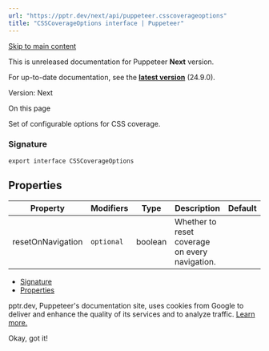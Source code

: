 ```yaml
---
url: "https://pptr.dev/next/api/puppeteer.csscoverageoptions"
title: "CSSCoverageOptions interface | Puppeteer"
---
```


[Skip to main content](https://pptr.dev/next/api/puppeteer.csscoverageoptions#__docusaurus_skipToContent_fallback)

This is unreleased documentation for Puppeteer **Next** version.

For up-to-date documentation, see the **[latest version](https://pptr.dev/api/puppeteer.csscoverageoptions)** (24.9.0).

Version: Next

On this page

Set of configurable options for CSS coverage.

### Signature [​](https://pptr.dev/next/api/puppeteer.csscoverageoptions\#signature "Direct link to Signature")

```codeBlockLines_RjmQ
export interface CSSCoverageOptions

```

## Properties [​](https://pptr.dev/next/api/puppeteer.csscoverageoptions\#properties "Direct link to Properties")

| Property | Modifiers | Type | Description | Default |
| --- | --- | --- | --- | --- |
| resetOnNavigation | `optional` | boolean | Whether to reset coverage on every navigation. |  |

- [Signature](https://pptr.dev/next/api/puppeteer.csscoverageoptions#signature)
- [Properties](https://pptr.dev/next/api/puppeteer.csscoverageoptions#properties)

pptr.dev, Puppeteer's documentation site, uses cookies from Google to deliver and enhance the quality of its services and to analyze traffic. [Learn more.](https://policies.google.com/technologies/cookies)

Okay, got it!